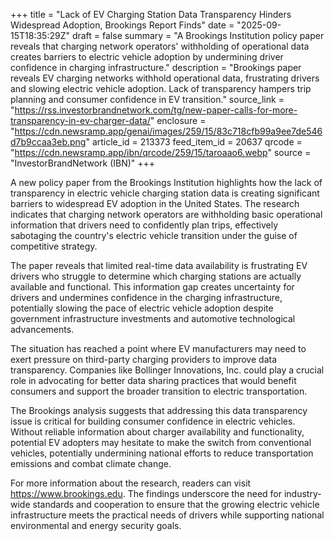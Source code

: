 +++
title = "Lack of EV Charging Station Data Transparency Hinders Widespread Adoption, Brookings Report Finds"
date = "2025-09-15T18:35:29Z"
draft = false
summary = "A Brookings Institution policy paper reveals that charging network operators' withholding of operational data creates barriers to electric vehicle adoption by undermining driver confidence in charging infrastructure."
description = "Brookings paper reveals EV charging networks withhold operational data, frustrating drivers and slowing electric vehicle adoption. Lack of transparency hampers trip planning and consumer confidence in EV transition."
source_link = "https://rss.investorbrandnetwork.com/tg/new-paper-calls-for-more-transparency-in-ev-charger-data/"
enclosure = "https://cdn.newsramp.app/genai/images/259/15/83c718cfb99a9ee7de546d7b9ccaa3eb.png"
article_id = 213373
feed_item_id = 20637
qrcode = "https://cdn.newsramp.app/ibn/qrcode/259/15/taroaao6.webp"
source = "InvestorBrandNetwork (IBN)"
+++

<p>A new policy paper from the Brookings Institution highlights how the lack of transparency in electric vehicle charging station data is creating significant barriers to widespread EV adoption in the United States. The research indicates that charging network operators are withholding basic operational information that drivers need to confidently plan trips, effectively sabotaging the country's electric vehicle transition under the guise of competitive strategy.</p><p>The paper reveals that limited real-time data availability is frustrating EV drivers who struggle to determine which charging stations are actually available and functional. This information gap creates uncertainty for drivers and undermines confidence in the charging infrastructure, potentially slowing the pace of electric vehicle adoption despite government infrastructure investments and automotive technological advancements.</p><p>The situation has reached a point where EV manufacturers may need to exert pressure on third-party charging providers to improve data transparency. Companies like Bollinger Innovations, Inc. could play a crucial role in advocating for better data sharing practices that would benefit consumers and support the broader transition to electric transportation.</p><p>The Brookings analysis suggests that addressing this data transparency issue is critical for building consumer confidence in electric vehicles. Without reliable information about charger availability and functionality, potential EV adopters may hesitate to make the switch from conventional vehicles, potentially undermining national efforts to reduce transportation emissions and combat climate change.</p><p>For more information about the research, readers can visit <a href="https://www.brookings.edu" rel="nofollow" target="_blank">https://www.brookings.edu</a>. The findings underscore the need for industry-wide standards and cooperation to ensure that the growing electric vehicle infrastructure meets the practical needs of drivers while supporting national environmental and energy security goals.</p>